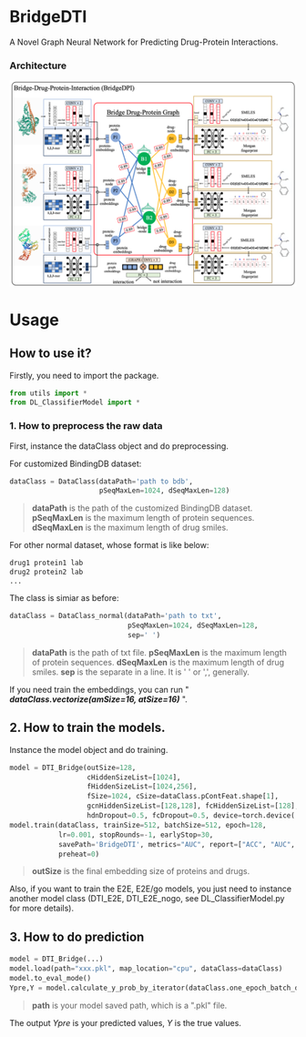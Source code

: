 # BridgeDTI 
A Novel Graph Neural Network for Predicting Drug-Protein Interactions. 

### Architecture   
![](framework.png)

# Usage
## How to use it?
Firstly, you need to import the package.
```python
from utils import *
from DL_ClassifierModel import *
```
### 1. How to preprocess the raw data
First, instance the dataClass object and do preprocessing. 

For customized BindingDB dataset: 
```python
dataClass = DataClass(dataPath='path to bdb', 
                      pSeqMaxLen=1024, dSeqMaxLen=128)                       
```
>**dataPath** is the path of the customized BindingDB dataset. 
>**pSeqMaxLen** is the maximum length of protein sequences.
>**dSeqMaxLen** is the maximum length of drug smiles.

For other normal dataset, whose format is like below:
```
drug1 protein1 lab
drug2 protein2 lab
...
```
The class is simiar as before: 
```python
dataClass = DataClass_normal(dataPath='path to txt', 
                             pSeqMaxLen=1024, dSeqMaxLen=128, 
                             sep=' ')                       
```
>**dataPath** is the path of txt file. 
>**pSeqMaxLen** is the maximum length of protein sequences.
>**dSeqMaxLen** is the maximum length of drug smiles.
>**sep** is the separate in a line. It is ' ' or ',',  generally.  

If you need train the embeddings, you can run " ***dataClass.vectorize(amSize=16, atSize=16)*** ".  


## 2. How to train the models. 
Instance the model object and do training. 
```python
model = DTI_Bridge(outSize=128, 
                   cHiddenSizeList=[1024], 
                   fHiddenSizeList=[1024,256], 
                   fSize=1024, cSize=dataClass.pContFeat.shape[1],
                   gcnHiddenSizeList=[128,128], fcHiddenSizeList=[128], nodeNum=64,
                   hdnDropout=0.5, fcDropout=0.5, device=torch.device('cuda'))
model.train(dataClass, trainSize=512, batchSize=512, epoch=128, 
            lr=0.001, stopRounds=-1, earlyStop=30, 
            savePath='BridgeDTI', metrics="AUC", report=["ACC", "AUC", "LOSS"], 
            preheat=0)
```
>**outSize** is the final embedding size of proteins and drugs. 

Also, if you want to train the E2E, E2E/go models, you just need to instance another model class (DTI_E2E, DTI_E2E_nogo, see DL_ClassifierModel.py for more details). 

## 3. How to do prediction
```python
model = DTI_Bridge(...)
model.load(path="xxx.pkl", map_location="cpu", dataClass=dataClass)
model.to_eval_mode()
Ypre,Y = model.calculate_y_prob_by_iterator(dataClass.one_epoch_batch_data_stream(batchSize=128, type='test', device=torch.device('cpu')))
```
>**path** is your model saved path, which is a ".pkl" file. 

The output *Ypre* is your predicted values, *Y* is the true values. 

